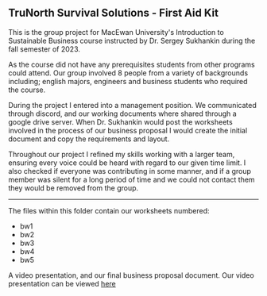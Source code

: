 ## TruNorth Survival Solutions - First Aid Kit
This is the group project for MacEwan University's Introduction to Sustainable Business course instructed by Dr. Sergey Sukhankin during the fall semester of 2023.

As the course did not have any prerequisites students from other programs could attend. Our group involved 8 people from a variety of backgrounds including; english majors, engineers and business students who required the course.

During the project I entered into a management position. We communicated through discord, and our working documents where shared through a google drive server. When Dr. Sukhankin would post the worksheets involved in the process of our business proposal I would create the initial document and copy the requirements and layout.

Throughout our project I refined my skills working with a larger team, ensuring every voice could be heard with regard to our given time limit. I also checked if everyone was contributing in some manner, and if a group member was silent for a long period of time and we could not contact them they would be removed from the group.

---

The files within this folder contain our worksheets numbered:
- bw1
- bw2
- bw3
- bw4
- bw5

A video presentation, and our final business proposal document.
Our video presentation can be viewed [here](https://drive.google.com/file/d/1AHTvnh7rsvFyFgQCVWPoIlzFI_5zJ1TA/view?usp=sharing)